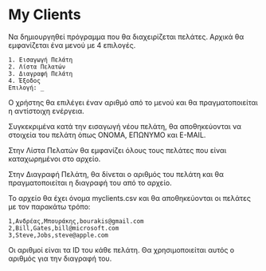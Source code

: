# My Clients
Να δημιουργηθεί πρόγραμμα που θα διαχειρίζεται πελάτες. Αρχικά θα εμφανίζεται ένα μενού με 4 επιλογές.

```
1. Εισαγωγή Πελάτη
2. Λίστα Πελατών
3. Διαγραφή Πελάτη
4. Έξοδος
Επιλογή: _
```

Ο χρήστης θα επιλέγει έναν αριθμό από το μενού και θα πραγματοποιείται η αντίστοιχη ενέργεια. 

Συγκεκριμένα κατά την εισαγωγή νέου πελάτη, θα αποθηκεύονται να στοιχεία του πελάτη όπως ΟΝΟΜΑ, ΕΠΩΝΥΜΟ και E-MAIL. 

Στην Λίστα Πελατών θα εμφανίζει όλους τους πελάτες που είναι καταχωρημένοι στο αρχείο.

Στην Διαγραφή Πελάτη, θα δίνεται ο αριθμός του πελάτη και θα πραγματοποιείται η διαγραφή του από το αρχείο.

Το αρχείο θα έχει όνομα myclients.csv και θα αποθηκεύονται οι πελάτες με τον παρακάτω τρόπο:

```
1,Ανδρέας,Μπουράκης,bourakis@gmail.com
2,Bill,Gates,bill@microsoft.com
3,Steve,Jobs,steve@apple.com
```

Οι αριθμοί είναι τα ID του κάθε πελάτη. Θα χρησιμοποιείται αυτός ο αριθμός για την διαγραφή του.

<!--
------
STEP 1
------

package myclients;

import java.util.Scanner; 

public class MyClients 
{
    public static void main(String[] args) 
    { 
        int c;
        
        do
        {
            c = menu();
            
            if(c == 1)
                newClient();
            if(c == 2)
                listClients();
            if(c == 3)
                deleteClient(); 
        }
        while(c != 4);
    }
    
    public static int menu()
    {
        System.out.println("MENU MyClients v.1");
        System.out.println("-------------------------");
        System.out.println("1. Εισαγωγή Πελάτη");
        System.out.println("2. Λίστα Πελατών");
        System.out.println("3. Διαγραφή Πελάτη");
        System.out.println("4. Έξοδος");
        System.out.println();
        System.out.print("Επιλογή: ");
        
        Scanner in = new Scanner(System.in);
        int choice = in.nextInt();
        
        return choice;
    }
    
    public static void newClient()
    {
        System.out.println("\n -new Client \n");
    }

    public static void listClients()
    {
        System.out.println("\n -Lists Clients \n");
    }
    
    public static void deleteClient()
    {
        System.out.println("\n -Delete Client \n");
    }
    
}



------
STEP 2
------


package myclients;

import java.util.Scanner; 
import java.io.File;  // Import the File class
import java.io.FileWriter;
import java.io.IOException;  // Import the IOException class to handle errorsimport java.io.File; 

public class MyClients 
{
    public static void main(String[] args) 
    { 
        int c;
        
        do
        {
            c = menu();
            
            if(c == 1)
                newClient();
            if(c == 2)
                listClients();
            if(c == 3)
                deleteClient(); 
        }
        while(c != 4);
    }
    
    public static int menu()
    {
        System.out.println("MENU MyClients v.1");
        System.out.println("-------------------------");
        System.out.println("1. Εισαγωγή Πελάτη");
        System.out.println("2. Λίστα Πελατών");
        System.out.println("3. Διαγραφή Πελάτη");
        System.out.println("4. Έξοδος");
        System.out.println();
        System.out.print("Επιλογή: ");
        
        Scanner in = new Scanner(System.in);
        int choice = in.nextInt();
        
        return choice;
    }
    
    public static void newClient()
    {
        System.out.println("\nΕΙΣΑΓΩΓΗ ΝΕΟΥ ΠΕΛΑΤΗ");
        System.out.println("--------------------");
        
        Scanner in = new Scanner(System.in);
        
        System.out.print("Όνομα : ");
        
        String first_name = in.nextLine();
        
        System.out.print("Επώνυμο : ");

        String last_name = in.nextLine();

        System.out.print("E-mail : ");

        String email = in.nextLine();
        
        
        try 
        {
          FileWriter myWriter = new FileWriter("myclients.csv");

          myWriter.write(first_name + ',' + last_name + ',' + email);
          myWriter.close();

          System.out.println("\n\nSuccessfully wrote to the file.\n\n");
        } 
        catch (IOException e) 
        {
          System.out.println("\n\nERROR: An error occurred.\n\n");
          e.printStackTrace();
        }

    }

    public static void listClients()
    {
        System.out.println("\n -Lists Clients \n");
    }
    
    public static void deleteClient()
    {
        System.out.println("\n -Delete Client \n");
    }
    
}

-->
